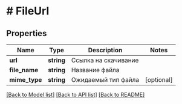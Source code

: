 # # FileUrl

## Properties

Name | Type | Description | Notes
------------ | ------------- | ------------- | -------------
**url** | **string** | Ссылка на скачивание |
**file_name** | **string** | Название файла |
**mime_type** | **string** | Ожидаемый тип файла | [optional]

[[Back to Model list]](../../README.md#models) [[Back to API list]](../../README.md#endpoints) [[Back to README]](../../README.md)
